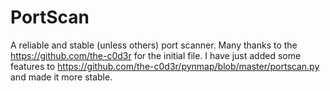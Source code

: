 # PortScan
A reliable and stable (unless others) port scanner. 
Many thanks to the https://github.com/the-c0d3r for the initial file. I have just added some features to https://github.com/the-c0d3r/pynmap/blob/master/portscan.py and made it more stable.
